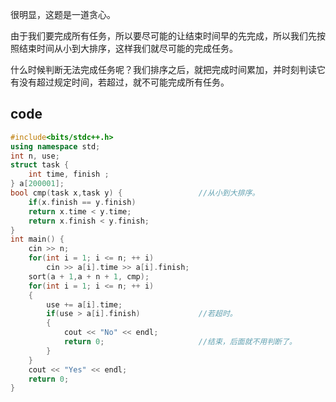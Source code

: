 很明显，这题是一道贪心。

由于我们要完成所有任务，所以要尽可能的让结束时间早的先完成，所以我们先按照结束时间从小到大排序，这样我们就尽可能的完成任务。

什么时候判断无法完成任务呢？我们排序之后，就把完成时间累加，并时刻判读它有没有超过规定时间，若超过，就不可能完成所有任务。


## code
```cpp
#include<bits/stdc++.h>
using namespace std;
int n, use;
struct task {
	int time, finish ;
} a[200001];
bool cmp(task x,task y) {                 //从小到大排序。
  	if(x.finish == y.finish)
	return x.time < y.time;
	return x.finish < y.finish;
}
int main() {
	cin >> n;
	for(int i = 1; i <= n; ++ i)
		cin >> a[i].time >> a[i].finish;
	sort(a + 1,a + n + 1, cmp);
	for(int i = 1; i <= n; ++ i)
	{
		use += a[i].time;
		if(use > a[i].finish)             //若超时。
		{
			cout << "No" << endl;
			return 0;                     //结束，后面就不用判断了。
		}
	}
	cout << "Yes" << endl;
	return 0;
}
```
